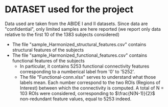 # DATASET used for the project
Data used are taken from the ABIDE I and II datasets.
Since data are "confidential", only limited samples are here reported (we report only data relative to the first 10 of the 1383 subjects considered)

- The file "sample_Harmonized_structural_features.csv" contains structural features of the subjects
- The file "sample_Harmonized_functional_features.csv" contains functional features of the subjects
  - In particular, it contains 5253 functional connectivity features corresponding to a numberical label from '0' to '5252'.
  - The file "Functional-conn.xlsx" serves to understand what those labels mean. Each number correspond to the two ROIs (Regions of Interest) between which the connectivity is computed. A total of N = 103 ROIs were considered, corresponding to $\frac{N(N-1)}{2}$ non-redundant feature values, equal to 5253 indeed.

